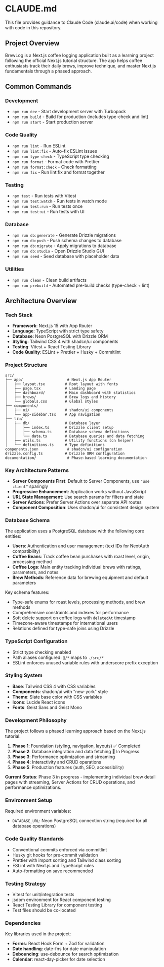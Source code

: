 # CLAUDE.md

This file provides guidance to Claude Code (claude.ai/code) when working with code in this repository.

## Project Overview

BrewLog is a Next.js coffee logging application built as a learning project following the official Next.js tutorial structure. The app helps coffee enthusiasts track their daily brews, improve technique, and master Next.js fundamentals through a phased approach.

## Common Commands

### Development

- `npm run dev` - Start development server with Turbopack
- `npm run build` - Build for production (includes type-check and lint)
- `npm run start` - Start production server

### Code Quality

- `npm run lint` - Run ESLint
- `npm run lint:fix` - Auto-fix ESLint issues
- `npm run type-check` - TypeScript type checking
- `npm run format` - Format code with Prettier
- `npm run format:check` - Check formatting
- `npm run fix` - Run lint:fix and format together

### Testing

- `npm test` - Run tests with Vitest
- `npm run test:watch` - Run tests in watch mode
- `npm run test:run` - Run tests once
- `npm run test:ui` - Run tests with UI

### Database

- `npm run db:generate` - Generate Drizzle migrations
- `npm run db:push` - Push schema changes to database
- `npm run db:migrate` - Apply migrations to database
- `npm run db:studio` - Open Drizzle Studio GUI
- `npm run seed` - Seed database with placeholder data

### Utilities

- `npm run clean` - Clean build artifacts
- `npm run prebuild` - Automated pre-build checks (type-check + lint)

## Architecture Overview

### Tech Stack

- **Framework**: Next.js 15 with App Router
- **Language**: TypeScript with strict type safety
- **Database**: Neon PostgreSQL with Drizzle ORM
- **Styling**: Tailwind CSS 4 with shadcn/ui components
- **Testing**: Vitest + React Testing Library
- **Code Quality**: ESLint + Prettier + Husky + Commitlint

### Project Structure

```
src/
├── app/                    # Next.js App Router
│   ├── layout.tsx         # Root layout with fonts
│   ├── page.tsx           # Landing page
│   ├── dashboard/         # Main dashboard with statistics
│   ├── brews/             # Brew logs and history
│   └── globals.css        # Global styles
├── components/
│   ├── ui/                # shadcn/ui components
│   └── app-sidebar.tsx    # App navigation
├── lib/
│   ├── db/                # Database layer
│   │   ├── index.ts       # Drizzle client setup
│   │   ├── schema.ts      # Database schema definitions
│   │   └── data.ts        # Database queries and data fetching
│   ├── utils.ts           # Utility functions (cn helper)
│   └── definitions.ts     # Type definitions
components.json             # shadcn/ui configuration
drizzle.config.ts          # Drizzle ORM configuration
documentation/              # Phase-based learning documentation
```

### Key Architecture Patterns

- **Server Components First**: Default to Server Components, use `"use client"` sparingly
- **Progressive Enhancement**: Application works without JavaScript
- **URL State Management**: Use search params for filters and state
- **Server Actions**: Prefer Server Actions over separate API routes
- **Component Composition**: Uses shadcn/ui for consistent design system

### Database Schema

The application uses a PostgreSQL database with the following core entities:

- **Users**: Authentication and user management (text IDs for NextAuth compatibility)
- **Coffee Beans**: Track coffee bean purchases with roast level, origin, processing method
- **Coffee Logs**: Main entity tracking individual brews with ratings, parameters, and notes
- **Brew Methods**: Reference data for brewing equipment and default parameters

Key schema features:
- Type-safe enums for roast levels, processing methods, and brew methods
- Comprehensive constraints and indexes for performance
- Soft delete support on coffee logs with `deletedAt` timestamp
- Timezone-aware timestamps for international users
- Relations defined for type-safe joins using Drizzle

### TypeScript Configuration

- Strict type checking enabled
- Path aliases configured: `@/*` maps to `./src/*`
- ESLint enforces unused variable rules with underscore prefix exception

### Styling System

- **Base**: Tailwind CSS 4 with CSS variables
- **Components**: shadcn/ui with "new-york" style
- **Theme**: Slate base color with CSS variables
- **Icons**: Lucide React icons
- **Fonts**: Geist Sans and Geist Mono

### Development Philosophy

The project follows a phased learning approach based on the Next.js tutorial:

1. **Phase 1**: Foundation (styling, navigation, layouts) ✅ Completed
2. **Phase 2**: Database integration and data fetching 🚧 In Progress
3. **Phase 3**: Performance optimization and streaming
4. **Phase 4**: Interactivity and CRUD operations
5. **Phase 5**: Production features (auth, SEO, accessibility)

**Current Status**: Phase 3 in progress - implementing individual brew detail pages with streaming, Server Actions for CRUD operations, and performance optimizations.

### Environment Setup

Required environment variables:
- `DATABASE_URL`: Neon PostgreSQL connection string (required for all database operations)

### Code Quality Standards

- Conventional commits enforced via commitlint
- Husky git hooks for pre-commit validation
- Prettier with import sorting and Tailwind class sorting
- ESLint with Next.js and TypeScript rules
- Auto-formatting on save recommended

### Testing Strategy

- Vitest for unit/integration tests
- jsdom environment for React component testing
- React Testing Library for component testing
- Test files should be co-located

### Dependencies

Key libraries used in the project:
- **Forms**: React Hook Form + Zod for validation
- **Date handling**: date-fns for date manipulation
- **Debouncing**: use-debounce for search optimization
- **Calendar**: react-day-picker for date selection
